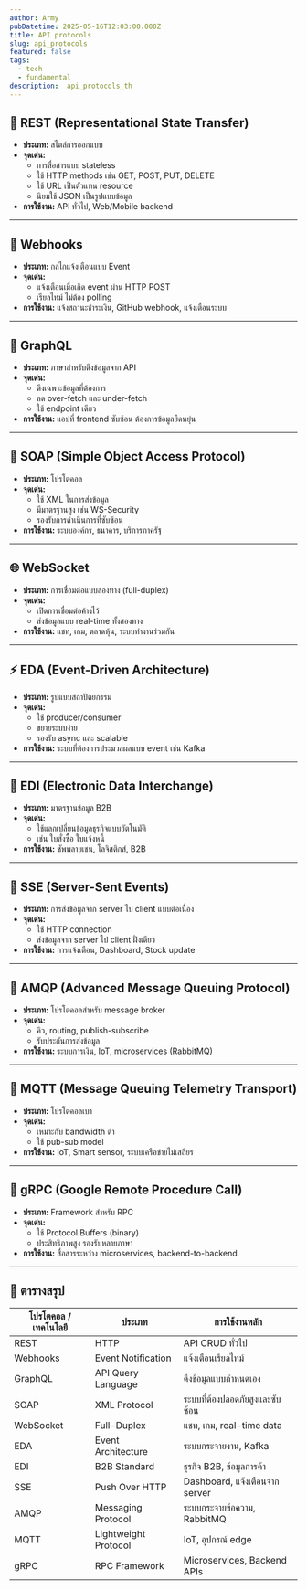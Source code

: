 ```yaml
---
author: Army
pubDatetime: 2025-05-16T12:03:00.000Z
title: API protocols
slug: api_protocols
featured: false
tags:
  - tech
  - fundamental
description:  api_protocols_th
---
```



## 🔶 REST (Representational State Transfer)

- **ประเภท:** สไตล์การออกแบบ
- **จุดเด่น:**
  - การสื่อสารแบบ stateless
  - ใช้ HTTP methods เช่น GET, POST, PUT, DELETE
  - ใช้ URL เป็นตัวแทน resource
  - นิยมใช้ JSON เป็นรูปแบบข้อมูล
- **การใช้งาน:** API ทั่วไป, Web/Mobile backend

---

## 🔁 Webhooks

- **ประเภท:** กลไกแจ้งเตือนแบบ Event
- **จุดเด่น:**
  - แจ้งเตือนเมื่อเกิด event ผ่าน HTTP POST
  - เรียลไทม์ ไม่ต้อง polling
- **การใช้งาน:** แจ้งสถานะชำระเงิน, GitHub webhook, แจ้งเตือนระบบ

---

## 🔮 GraphQL

- **ประเภท:** ภาษาสำหรับดึงข้อมูลจาก API
- **จุดเด่น:**
  - ดึงเฉพาะข้อมูลที่ต้องการ
  - ลด over-fetch และ under-fetch
  - ใช้ endpoint เดียว
- **การใช้งาน:** แอปที่ frontend ซับซ้อน ต้องการข้อมูลยืดหยุ่น

---

## 💌 SOAP (Simple Object Access Protocol)

- **ประเภท:** โปรโตคอล
- **จุดเด่น:**
  - ใช้ XML ในการส่งข้อมูล
  - มีมาตรฐานสูง เช่น WS-Security
  - รองรับการดำเนินการที่ซับซ้อน
- **การใช้งาน:** ระบบองค์กร, ธนาคาร, บริการภาครัฐ

---

## 🌐 WebSocket

- **ประเภท:** การเชื่อมต่อแบบสองทาง (full-duplex)
- **จุดเด่น:**
  - เปิดการเชื่อมต่อค้างไว้
  - ส่งข้อมูลแบบ real-time ทั้งสองทาง
- **การใช้งาน:** แชท, เกม, ตลาดหุ้น, ระบบทำงานร่วมกัน

---

## ⚡ EDA (Event-Driven Architecture)

- **ประเภท:** รูปแบบสถาปัตยกรรม
- **จุดเด่น:**
  - ใช้ producer/consumer
  - ขยายระบบง่าย
  - รองรับ async และ scalable
- **การใช้งาน:** ระบบที่ต้องการประมวลผลแบบ event เช่น Kafka

---

## 🧾 EDI (Electronic Data Interchange)

- **ประเภท:** มาตรฐานข้อมูล B2B
- **จุดเด่น:**
  - ใช้แลกเปลี่ยนข้อมูลธุรกิจแบบอัตโนมัติ
  - เช่น ใบสั่งซื้อ ใบแจ้งหนี้
- **การใช้งาน:** ซัพพลายเชน, โลจิสติกส์, B2B

---

## 🔁 SSE (Server-Sent Events)

- **ประเภท:** การส่งข้อมูลจาก server ไป client แบบต่อเนื่อง
- **จุดเด่น:**
  - ใช้ HTTP connection
  - ส่งข้อมูลจาก server ไป client ฝั่งเดียว
- **การใช้งาน:** การแจ้งเตือน, Dashboard, Stock update

---

## 🔄 AMQP (Advanced Message Queuing Protocol)

- **ประเภท:** โปรโตคอลสำหรับ message broker
- **จุดเด่น:**
  - คิว, routing, publish-subscribe
  - รับประกันการส่งข้อมูล
- **การใช้งาน:** ระบบการเงิน, IoT, microservices (RabbitMQ)

---

## 📡 MQTT (Message Queuing Telemetry Transport)

- **ประเภท:** โปรโตคอลเบา
- **จุดเด่น:**
  - เหมาะกับ bandwidth ต่ำ
  - ใช้ pub-sub model
- **การใช้งาน:** IoT, Smart sensor, ระบบเครือข่ายไม่เสถียร

---

## 🔷 gRPC (Google Remote Procedure Call)

- **ประเภท:** Framework สำหรับ RPC
- **จุดเด่น:**
  - ใช้ Protocol Buffers (binary)
  - ประสิทธิภาพสูง รองรับหลายภาษา
- **การใช้งาน:** สื่อสารระหว่าง microservices, backend-to-backend

---

## 🧭 ตารางสรุป

| โปรโตคอล / เทคโนโลยี | ประเภท             | การใช้งานหลัก                        |
|------------------------|---------------------|--------------------------------------|
| REST                   | HTTP                | API CRUD ทั่วไป                      |
| Webhooks               | Event Notification  | แจ้งเตือนเรียลไทม์                  |
| GraphQL                | API Query Language  | ดึงข้อมูลแบบกำหนดเอง                |
| SOAP                   | XML Protocol        | ระบบที่ต้องปลอดภัยสูงและซับซ้อน     |
| WebSocket              | Full-Duplex         | แชท, เกม, real-time data             |
| EDA                    | Event Architecture  | ระบบกระจายงาน, Kafka                |
| EDI                    | B2B Standard        | ธุรกิจ B2B, ข้อมูลการค้า            |
| SSE                    | Push Over HTTP      | Dashboard, แจ้งเตือนจาก server      |
| AMQP                   | Messaging Protocol  | ระบบกระจายข้อความ, RabbitMQ         |
| MQTT                   | Lightweight Protocol| IoT, อุปกรณ์ edge                    |
| gRPC                   | RPC Framework       | Microservices, Backend APIs          |
